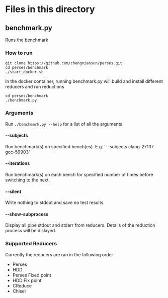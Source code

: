 # Files in this directory

## benchmark.py

Runs the benchmark 

### How to run

```shell
git clone https://github.com/chengniansun/perses.git
cd perses/benchmark
./start_docker.sh
```
In the docker container, running benchmark.py will build and install different reducers and run reductions
```shell
cd perses/benchmark
./benchmark.py
```

### Arguments
Run ```./benchmark.py --help``` for a list of all the arguments

#### --subjects
Run benchmark(s) on specified bench(es). E.g. '--subjects clang-27137 gcc-59903'

#### --iterations
Run benchmark(s) on each bench for specified number of times before switching to the next.

#### --silent
Write nothing to stdout and save no test results.

#### --show-subprocess
Display all pipe stdout and stderr from reducers. Details of the reduction process will be dislayed.



### Supported Reducers
Currently the reducers are ran in the following order
* Perses
* HDD
* Perses Fixed point
* HDD Fix point
* CReduce
* Chisel

